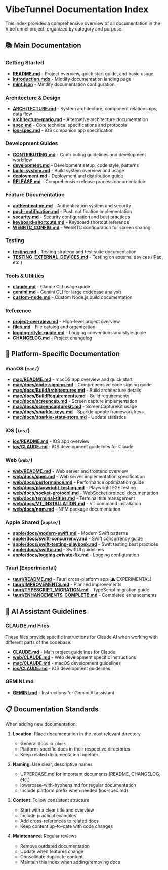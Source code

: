 # VibeTunnel Documentation Index

This index provides a comprehensive overview of all documentation in the VibeTunnel project, organized by category and purpose.

## 📚 Main Documentation

### Getting Started
- [**README.md**](../README.md) - Project overview, quick start guide, and basic usage
- [**introduction.mdx**](introduction.mdx) - Mintlify documentation landing page
- [**mint.json**](../mint.json) - Mintlify documentation configuration

### Architecture & Design
- [**ARCHITECTURE.md**](ARCHITECTURE.md) - System architecture, component relationships, data flow
- [**architecture-mario.md**](architecture-mario.md) - Alternative architecture documentation
- [**spec.md**](spec.md) - Core technical specifications and protocols
- [**ios-spec.md**](ios-spec.md) - iOS companion app specification

### Development Guides
- [**CONTRIBUTING.md**](CONTRIBUTING.md) - Contributing guidelines and development workflow
- [**development.md**](development.md) - Development setup, code style, patterns
- [**build-system.md**](build-system.md) - Build system overview and usage
- [**deployment.md**](deployment.md) - Deployment and distribution guide
- [**RELEASE.md**](RELEASE.md) - Comprehensive release process documentation

### Feature Documentation
- [**authentication.md**](authentication.md) - Authentication system and security
- [**push-notification.md**](push-notification.md) - Push notification implementation
- [**security.md**](security.md) - Security configuration and best practices
- [**keyboard-shortcuts.md**](keyboard-shortcuts.md) - Keyboard shortcut reference
- [**WEBRTC_CONFIG.md**](WEBRTC_CONFIG.md) - WebRTC configuration for screen sharing

### Testing
- [**testing.md**](testing.md) - Testing strategy and test suite documentation
- [**TESTING_EXTERNAL_DEVICES.md**](TESTING_EXTERNAL_DEVICES.md) - Testing on external devices (iPad, etc.)

### Tools & Utilities
- [**claude.md**](claude.md) - Claude CLI usage guide
- [**gemini.md**](gemini.md) - Gemini CLI for large codebase analysis
- [**custom-node.md**](custom-node.md) - Custom Node.js build documentation

### Reference
- [**project-overview.md**](project-overview.md) - High-level project overview
- [**files.md**](files.md) - File catalog and organization
- [**logging-style-guide.md**](logging-style-guide.md) - Logging conventions and style guide
- [**CHANGELOG.md**](../CHANGELOG.md) - Project changelog

## 🍎 Platform-Specific Documentation

### macOS (`mac/`)
- [**mac/README.md**](../mac/README.md) - macOS app overview and quick start
- [**mac/docs/code-signing.md**](../mac/docs/code-signing.md) - Comprehensive code signing guide
- [**mac/docs/BuildArchitectures.md**](../mac/docs/BuildArchitectures.md) - Build architecture details
- [**mac/docs/BuildRequirements.md**](../mac/docs/BuildRequirements.md) - Build requirements
- [**mac/docs/screencap.md**](../mac/docs/screencap.md) - Screen capture implementation
- [**mac/docs/screencapturekit.md**](../mac/docs/screencapturekit.md) - ScreenCaptureKit usage
- [**mac/docs/sparkle-keys.md**](../mac/docs/sparkle-keys.md) - Sparkle update framework keys
- [**mac/docs/sparkle-stats-store.md**](../mac/docs/sparkle-stats-store.md) - Update statistics

### iOS (`ios/`)
- [**ios/README.md**](../ios/README.md) - iOS app overview
- [**ios/CLAUDE.md**](../ios/CLAUDE.md) - iOS development guidelines for Claude

### Web (`web/`)
- [**web/README.md**](../web/README.md) - Web server and frontend overview
- [**web/docs/spec.md**](../web/docs/spec.md) - Web server implementation specification
- [**web/docs/performance.md**](../web/docs/performance.md) - Performance optimization guide
- [**web/docs/playwright-testing.md**](../web/docs/playwright-testing.md) - Playwright E2E testing
- [**web/docs/socket-protocol.md**](../web/docs/socket-protocol.md) - WebSocket protocol documentation
- [**web/docs/terminal-titles.md**](../web/docs/terminal-titles.md) - Terminal title management
- [**web/docs/VT_INSTALLATION.md**](../web/docs/VT_INSTALLATION.md) - VT command installation
- [**web/docs/npm.md**](../web/docs/npm.md) - NPM package documentation

### Apple Shared (`apple/`)
- [**apple/docs/modern-swift.md**](../apple/docs/modern-swift.md) - Modern Swift patterns
- [**apple/docs/swift-concurrency.md**](../apple/docs/swift-concurrency.md) - Swift concurrency guide
- [**apple/docs/swift-testing-playbook.md**](../apple/docs/swift-testing-playbook.md) - Swift testing best practices
- [**apple/docs/swiftui.md**](../apple/docs/swiftui.md) - SwiftUI guidelines
- [**apple/docs/logging-private-fix.md**](../apple/docs/logging-private-fix.md) - Logging configuration

### Tauri (Experimental)
- [**tauri/README.md**](../tauri/README.md) - Tauri cross-platform app (⚠️ EXPERIMENTAL)
- [**tauri/IMPROVEMENTS.md**](../tauri/IMPROVEMENTS.md) - Planned improvements
- [**tauri/TYPESCRIPT_MIGRATION.md**](../tauri/TYPESCRIPT_MIGRATION.md) - TypeScript migration guide
- [**tauri/ENHANCEMENTS_COMPLETE.md**](../tauri/ENHANCEMENTS_COMPLETE.md) - Completed enhancements

## 🤖 AI Assistant Guidelines

### CLAUDE.md Files
These files provide specific instructions for Claude AI when working with different parts of the codebase:

- [**CLAUDE.md**](../CLAUDE.md) - Main project guidelines for Claude
- [**web/CLAUDE.md**](../web/CLAUDE.md) - Web development specific instructions
- [**mac/CLAUDE.md**](../mac/CLAUDE.md) - macOS development guidelines
- [**ios/CLAUDE.md**](../ios/CLAUDE.md) - iOS development guidelines

### GEMINI.md
- [**GEMINI.md**](../GEMINI.md) - Instructions for Gemini AI assistant

## 📋 Documentation Standards

When adding new documentation:

1. **Location**: Place documentation in the most relevant directory
   - General docs in `/docs`
   - Platform-specific docs in their respective directories
   - Keep related documentation together

2. **Naming**: Use clear, descriptive names
   - UPPERCASE.md for important documents (README, CHANGELOG, etc.)
   - lowercase-with-hyphens.md for regular documentation
   - Include platform prefix when needed (ios-spec.md)

3. **Content**: Follow consistent structure
   - Start with a clear title and overview
   - Include practical examples
   - Add cross-references to related docs
   - Keep content up-to-date with code changes

4. **Maintenance**: Regular reviews
   - Remove outdated documentation
   - Update when features change
   - Consolidate duplicate content
   - Maintain this index when adding/removing docs
